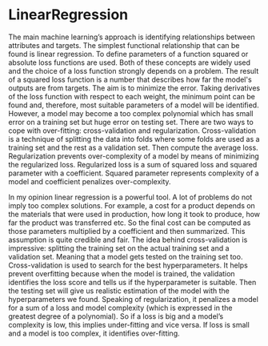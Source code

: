 # LinearRegression
<p> The main machine learning’s approach is identifying relationships
between attributes and targets. The simplest functional relationship that can be
found is linear regression. To define parameters of a function squared or
absolute loss functions are used. Both of these concepts are widely used and the
choice of a loss function strongly depends on a problem. The result of a squared
loss function is a number that describes how far the model's outputs are from
targets. The aim is to minimize the error. Taking derivatives of the loss function
with respect to each weight, the minimum point can be found and, therefore,
most suitable parameters of a model will be identified. However, a model may
become a too complex polynomial which has small error on a training set but
huge error on testing set. There are two ways to cope with over-fitting:
cross-validation and regularization. Cross-validation is a technique of splitting
the data into folds where some folds are used as a training set and the rest as a
validation set. Then compute the average loss. Regularization prevents
over-complexity of a model by means of minimizing the regularized loss.
Regularized loss is a sum of squared loss and squared parameter with a
coefficient. Squared parameter represents complexity of a model and coefficient
penalizes over-complexity.</p>
<p> In my opinion linear regression is a powerful tool. A lot of problems do
not imply too complex solutions. For example, a cost for a product depends on
the materials that were used in production, how long it took to produce, how far
the product was transferred etc. So the final cost can be computed as those
parameters multiplied by a coefficient and then summarized. This assumption is
quite credible and fair. The idea behind cross-validation is impressive: splitting
the training set on the actual training set and a validation set. Meaning that a
model gets tested on the training set too. Cross-validation is used to search for
the best hyperparameters. It helps prevent overfitting because when the model is
trained, the validation identifies the loss score and tells us if the hyperparameter
is suitable. Then the testing set will give us realistic estimation of the model
with the hyperparameters we found. Speaking of regularization, it penalizes a
model for a sum of a loss and model complexity (which is expressed in the
greatest degree of a polynomial). So if a loss is big and a model’s complexity is
low, this implies under-fitting and vice versa. If loss is small and a model is too
complex, it identifies over-fitting.</p>
